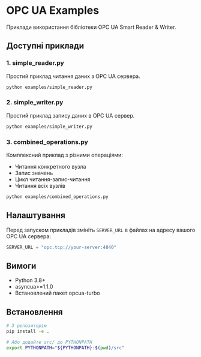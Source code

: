 # OPC UA Examples

Приклади використання бібліотеки OPC UA Smart Reader & Writer.

## Доступні приклади

### 1. simple_reader.py
Простий приклад читання даних з OPC UA сервера.

```bash
python examples/simple_reader.py
```

### 2. simple_writer.py
Простий приклад запису даних в OPC UA сервер.

```bash
python examples/simple_writer.py
```

### 3. combined_operations.py
Комплексний приклад з різними операціями:
- Читання конкретного вузла
- Запис значень
- Цикл читання-запис-читання
- Читання всіх вузлів

```bash
python examples/combined_operations.py
```

## Налаштування

Перед запуском прикладів змініть `SERVER_URL` в файлах на адресу вашого OPC UA сервера:

```python
SERVER_URL = "opc.tcp://your-server:4840"
```

## Вимоги

- Python 3.8+
- asyncua>=1.1.0
- Встановлений пакет opcua-turbo

## Встановлення

```bash
# З репозиторію
pip install -e .

# Або додайте src/ до PYTHONPATH
export PYTHONPATH="${PYTHONPATH}:$(pwd)/src"
```
